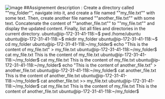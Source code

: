 ![image](https://github.com/user-attachments/assets/dcd2d6a7-570b-4cf4-8eb1-8142410dab21)
##Assignement description : Create a directory called ""my_folder"", navigate into it, and create a file named ""my_file.txt"" with some text. Then, create another file named ""another_file.txt"" with some text. Concatenate the content of ""another_file.txt"" to ""my_file.txt"" and display the updated content. Finally, list all files and directories in the current directory.
ubuntu@ip-172-31-41-118:~$ pwd
/home/ubuntu
ubuntu@ip-172-31-41-118:~$ mkdir my_folder
ubuntu@ip-172-31-41-118:~$ cd my_folder
ubuntu@ip-172-31-41-118:~/my_folder$ echo "This is the content of my_file.txt" > my_file.txt
ubuntu@ip-172-31-41-118:~/my_folder$ cat my_file.txt
This is the content of my_file.txt
ubuntu@ip-172-31-41-118:~/my_folder$ cat my_file.txt
This is the content of my_file.txt
ubuntu@ip-172-31-41-118:~/my_folder$ echo "This is the content of another_file.txt" > another_file.txt
ubuntu@ip-172-31-41-118:~/my_folder$ cat another_file.txt
This is the content of another_file.txt
ubuntu@ip-172-31-41-118:~/my_folder$ cat another_file.txt >> my_file.txt
ubuntu@ip-172-31-41-118:~/my_folder$ cat my_file.txt
This is the content of my_file.txt
This is the content of another_file.txt
ubuntu@ip-172-31-41-118:~/my_folder$



